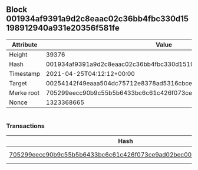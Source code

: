 ## Block 001934af9391a9d2c8eaac02c36bb4fbc330d15198912940a931e20356f581fe

Attribute | Value
--- | ---
Height | 39376
Hash | 001934af9391a9d2c8eaac02c36bb4fbc330d15198912940a931e20356f581fe
Timestamp | 2021-04-25T04:12:12+00:00
Target | 00254142f49eaaa504dc75712e8378ad5316cbcead634704b3734b6271167cc4
Merke root | 705299eecc90b9c55b5b6433bc6c61c426f073ce9ad02bec008559cd02f2de1b
Nonce | 1323368665

```

```

### Transactions

Hash | Amount
--- | ---
[705299eecc90b9c55b5b6433bc6c61c426f073ce9ad02bec008559cd02f2de1b](705299eecc90b9c55b5b6433bc6c61c426f073ce9ad02bec008559cd02f2de1b.md) | 10.00000000 SKEPTI 

